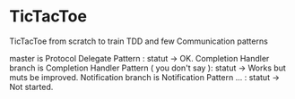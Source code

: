 # TicTacToe
TicTacToe from scratch to train TDD and few Communication patterns

master is Protocol Delegate Pattern : statut -> OK. 
Completion Handler branch is Completion Handler Pattern ( you don't say ): statut -> Works but muts be improved. 
Notification branch is Notification Pattern ... : statut -> Not started. 
